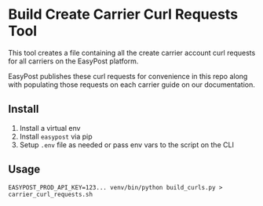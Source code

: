 # Build Create Carrier Curl Requests Tool

This tool creates a file containing all the create carrier account curl requests for all carriers on the EasyPost platform.

EasyPost publishes these curl requests for convenience in this repo along with populating those requests on each carrier guide on our documentation.

## Install

1. Install a virtual env
2. Install `easypost` via pip
3. Setup `.env` file as needed or pass env vars to the script on the CLI

## Usage

```shell
EASYPOST_PROD_API_KEY=123... venv/bin/python build_curls.py > carrier_curl_requests.sh
```
